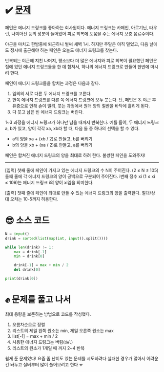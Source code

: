 # ✔️ [문제](https://www.acmicpc.net/problem/20115)
페인은 에너지 드링크를 좋아하는 회사원이다. 에너지 드링크는 카페인, 아르기닌, 타우린, 나이아신 등의 성분이 들어있어 피로 회복에 도움을 주는 에너지 보충 음료수이다.

야근을 마치고 한밤중에 퇴근하니 벌써 새벽 1시. 하지만 주말은 아직 멀었고, 다음 날에도 정시에 출근해야 하는 페인은 오늘도 에너지 드링크를 찾는다.

반복되는 야근에 지친 나머지, 평소보다 더 많은 에너지와 피로 회복이 필요했던 페인은 집에 있던 에너지 드링크들을 한 데 합쳐서, 하나의 에너지 드링크로 만들어 한번에 마시려 한다.

페인이 에너지 드링크들을 합치는 과정은 다음과 같다.

1. 임의의 서로 다른 두 에너지 드링크를 고른다.
2. 한쪽 에너지 드링크를 다른 쪽 에너지 드링크에 모두 붓는다. 단, 페인은 3. 야근 후유증으로 인해 손이 떨려, 붓는 과정에서 원래 양의 절반을 바닥에 흘리게 된다.
4. 다 붓고 남은 빈 에너지 드링크는 버린다.

1~3 과정을 에너지 드링크가 하나만 남을 때까지 반복한다.
예를 들어, 두 에너지 드링크 a, b가 있고, 양이 각각 xa, xb라 할 때, 다음 둘 중 하나의 선택을 할 수 있다.

- a의 양을 xa + (xb / 2)로 만들고, b를 버리기
- b의 양을 xb + (xa / 2)로 만들고, a를 버리기

페인은 합쳐진 에너지 드링크의 양을 최대로 하려 한다. 불쌍한 페인을 도와주자!

---
[입력]
첫째 줄에 페인이 가지고 있는 에너지 드링크의 수 N이 주어진다. (2 ≤ N ≤ 105)
둘째 줄에 각 에너지 드링크의 양이 공백으로 구분되어 주어진다. i번째 정수 xi (1 ≤ xi ≤ 109)는 에너지 드링크 i의 양이 xi임을 의미한다.

[출력]
첫째 줄에 페인이 최대로 만들 수 있는 에너지 드링크의 양을 출력한다.
절대/상대 오차는 10-5까지 허용한다.
# 😎 소스 코드
```python
N = input()
drink = sorted(list(map(int, input().split())))

while len(drink) != 1:
	max = drink[-1]
	min = drink[0]

	drink[-1] = max + min / 2
	del drink[0]

print(drink[0])

```
# ✊ 문제를 풀고 나서
최대 용량을 보존하는 방법으로 코드를 작성했다.

1. 오름차순으로 정렬
2. 리스트의 제일 왼쪽 원소는 min, 제일 오른쪽 원소는 max
3. list[-1] = max + min / 2
4. 사용한 에너지 드링크는 버림(``del``)
5. 리스트의 원소가 1개일 때 까지 2~4 반복

쉽게 푼 문제였다! 요즘 좀 난이도 있는 문제를 시도하려다 실패한 경우가 많아서 어려운건 놔두고 실버부터 많이 풀어보려고 한다 ㅠ
